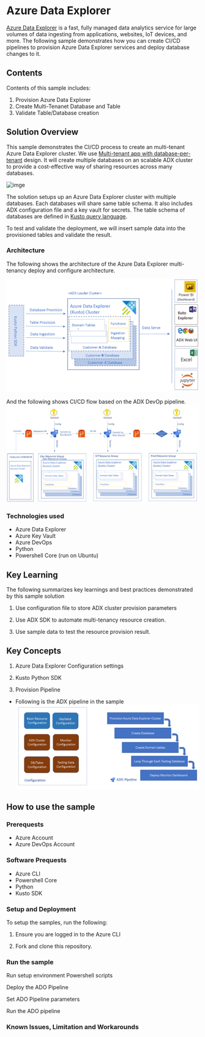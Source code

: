 # Azure Data Explorer
[Azure Data Explorer](https://azure.microsoft.com/en-us/services/data-explorer/#features) is a fast, fully managed data analytics service for large volumes of data ingesting from applications, websites, IoT devices, and more. The following sample demonstrates how you can create CI/CD pipelines to provision Azure Data Explorer services and deploy database changes to it.  

## Contents

Contents of this sample includes: 

1. Provision Azure Data Explorer 
2. Create Multi-Tenanet Database and Table 
3. Validate Table/Database creation 


## Solution Overview

This sample demonstrates the CI/CD process to create an multi-tenant Azure Data Explorer cluster. We use [Multi-tenant app with database-per-tenant](https://docs.microsoft.com/en-us/azure/azure-sql/database/saas-tenancy-app-design-patterns#d-multi-tenant-app-with-database-per-tenant) design.   It will create multiple databases on an scalable ADX cluster to provide a cost-effective way of sharing resources across many databases. 

![imge](https://docs.microsoft.com/en-us/azure/azure-sql/database/media/saas-tenancy-app-design-patterns/saas-multi-tenant-app-database-per-tenant-pool-15.png)

The solution setups up an Azure Data Explorer cluster with multiple databases. Each databases will share same table schema. It also includes ADX configuration file and a key vault for secrets. The table schema of databases are defined in [Kusto query language](https://docs.microsoft.com/en-us/azure/data-explorer/kusto/concepts/#:~:text=Kusto%20query%20language%20is%20primary%20means%20of%20interaction.,queries%20and%20control%20commands%20are%20short%20textual%20%22programs%22.). 

To test and validate the deployment, we will insert sample data into the provisioned tables and validate the result. 


### Architecture 

The following shows the architecture of the Azure Data Explorer multi-tenancy deploy and configure architecture. 

![img](./docs/images/architecture.png)

And the following shows CI/CD flow based on the ADX DevOp pipeline.  
![img](./docs/images/adx_dev_op_flow.png)


### Technologies used
- Azure Data Explorer
- Azure Key Vault 
- Azure DevOps
- Python 
- Powershell Core (run on Ubuntu) 
## Key Learning 

The following summarizes key learnings and best practices demonstrated by this sample solution

1. Use configuration file to store ADX cluster provision parameters

2. Use ADX SDK to automate multi-tenancy resource creation.  

3. Use sample data to test the resource provision result.  
## Key Concepts

1. Azure Data Explorer Configuration settings 


2. Kusto Python SDK  

3. Provision Pipeline 




- Following is the ADX pipeline in the sample
![img](./docs/images/adx_pipeline.png)


## How to use the sample 

### Prerequests 
- Azure  Account 
- Azure DevOps Account


### Software Prequests
- Azure CLI 
- Powershell Core
- Python 
- Kusto SDK 




### Setup and Deployment

To setup the samples, run the following:

1. Ensure you are logged in to the Azure CLI 

2. Fork and clone this repository. 


### Run the sample

Run setup environment Powershell scripts

Deploy the ADO Pipeline 

Set ADO Pipeline parameters 

Run the ADO pipeline 

### Known Issues, Limitation and Workarounds